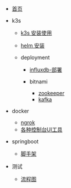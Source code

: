 
- [首页](README.md)

- k3s

  - [k3s 安装使用](k3s/k3s.md)
  - [helm 安装](k3s/helm.md)
  
  - deployment
    - [influxdb-部署](k3s/deployment/influxdb-部署.md)

    - bitnami
      - [zookeeper](k3s/deployment/bitnami/zookeeper.md)
      - [kafka](k3s/deployment/bitnami/kafka.md)

- docker

  - [ngrok](docker/ngrok-docker.md)
  - [各种控制台UI工具](docker/console-ui.md)

- springboot
  - [脚手架](springboot/项目生成脚手架.md)

- 测试

  - [流程图](test/流程图.md)